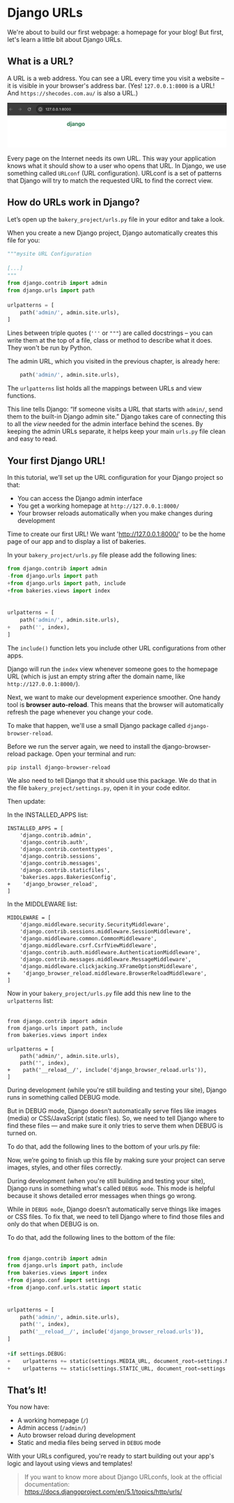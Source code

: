 # Django URLs

We're about to build our first webpage: a homepage for your blog! But first, let's learn a little bit about Django URLs.

## What is a URL?

A URL is a web address. You can see a URL every time you visit a website – it is visible in your browser's address bar. (Yes! `127.0.0.1:8000` is a URL! And `https://shecodes.com.au/` is also a URL.)

![URL](images/url.png)

Every page on the Internet needs its own URL. This way your application knows what it should show to a user who opens that URL. In Django, we use something called `URLconf` (URL configuration). URLconf is a set of patterns that Django will try to match the requested URL to find the correct view.

## How do URLs work in Django?

Let’s open up the `bakery_project/urls.py` file in your editor and take a look.

When you create a new Django project, Django automatically creates this file for you:


```python
"""mysite URL Configuration

[...]
"""
from django.contrib import admin
from django.urls import path

urlpatterns = [
    path('admin/', admin.site.urls),
]
```

Lines between triple quotes (`'''` or `"""`) are called docstrings – you can write them at the top of a file, class or method to describe what it does. They won't be run by Python.

The admin URL, which you visited in the previous chapter, is already here:

```python
    path('admin/', admin.site.urls),
```

The `urlpatterns` list holds all the mappings between URLs and view functions.

This line tells Django: “If someone visits a URL that starts with  `admin/`, send them to the built-in Django admin site.” Django takes care of connecting this to all the *view* needed for the admin interface behind the scenes. By keeping the admin URLs separate, it helps keep your main `urls.py` file clean and easy to read.


## Your first Django URL!

In this tutorial, we’ll set up the URL configuration for your Django project so that:

- You can access the Django admin interface
- You get a working homepage at `http://127.0.0.1:8000/`
- Your browser reloads automatically when you make changes during development

Time to create our first URL! We want 'http://127.0.0.1:8000/' to be the home page of our app and to display a list of bakeries.

In your `bakery_project/urls.py` file please add the following lines:

```python
from django.contrib import admin
-from django.urls import path
+from django.urls import path, include
+from bakeries.views import index


urlpatterns = [
    path('admin/', admin.site.urls),
+   path('', index),
]
```

The `include()` function lets you include other URL configurations from other apps.

Django will run the `index` view whenever someone goes to the homepage URL (which is just an empty string after the domain name, like `http://127.0.0.1:8000/`).


Next, we want to make our development experience smoother. One handy tool is **browser auto-reload**. This means that the browser will automatically refresh the page whenever you change your code.

To make that happen, we'll use a small Django package called `django-browser-reload`.

Before we run the server again, we need to install the django-browser-reload package. Open your terminal and run:

```
pip install django-browser-reload 
```

We also need to tell Django that it should use this package. We do that in the file `bakery_project/settings.py`, open it in your code editor. 

Then update:

In the INSTALLED_APPS list:

``` 
INSTALLED_APPS = [
    'django.contrib.admin',
    'django.contrib.auth',
    'django.contrib.contenttypes',
    'django.contrib.sessions',
    'django.contrib.messages',
    'django.contrib.staticfiles',
    'bakeries.apps.BakeriesConfig',
+    'django_browser_reload',
]
```
In the MIDDLEWARE list:

```
MIDDLEWARE = [
    'django.middleware.security.SecurityMiddleware',
    'django.contrib.sessions.middleware.SessionMiddleware',
    'django.middleware.common.CommonMiddleware',
    'django.middleware.csrf.CsrfViewMiddleware',
    'django.contrib.auth.middleware.AuthenticationMiddleware',
    'django.contrib.messages.middleware.MessageMiddleware',
    'django.middleware.clickjacking.XFrameOptionsMiddleware',
+    'django_browser_reload.middleware.BrowserReloadMiddleware',
]

```


Now in your `bakery_project/urls.py` file add this new line to the `urlpatterns` list:

```

from django.contrib import admin
from django.urls import path, include
from bakeries.views import index

urlpatterns = [
    path('admin/', admin.site.urls),
    path('', index),
+    path('__reload__/', include('django_browser_reload.urls')),
]

```


During development (while you're still building and testing your site), Django runs in something called DEBUG mode. 

But in DEBUG mode, Django doesn’t automatically serve files like images (media) or CSS/JavaScript (static files). So, we need to tell Django where to find these files — and make sure it only tries to serve them when DEBUG is turned on.

To do that, add the following lines to the bottom of your urls.py file:


Now, we’re going to finish up this file by making sure your project can serve images, styles, and other files correctly.

During development (when you're still building and testing your site), Django runs in something what's called `DEBUG mode`. This mode is helpful because it shows detailed error messages when things go wrong.

While in `DEBUG mode`, Django doesn’t automatically serve things like images or CSS files. To fix that, we need to tell Django where to find those files and only do that when DEBUG is on.

To do that, add the following lines to the bottom of the file:

```python

from django.contrib import admin
from django.urls import path, include
from bakeries.views import index
+from django.conf import settings
+from django.conf.urls.static import static


urlpatterns = [
    path('admin/', admin.site.urls),
    path('', index),
    path('__reload__/', include('django_browser_reload.urls')),
]

+if settings.DEBUG:
+    urlpatterns += static(settings.MEDIA_URL, document_root=settings.MEDIA_ROOT)
+    urlpatterns += static(settings.STATIC_URL, document_root=settings.STATIC_ROOT)

```

## That’s It!

You now have:

- A working homepage (`/`)
- Admin access (`/admin/`)
- Auto browser reload during development
- Static and media files being served in `DEBUG` mode

With your URLs configured, you're ready to start building out your app's logic and layout using views and templates!

> If you want to know more about Django URLconfs, look at the official documentation: https://docs.djangoproject.com/en/5.1/topics/http/urls/
